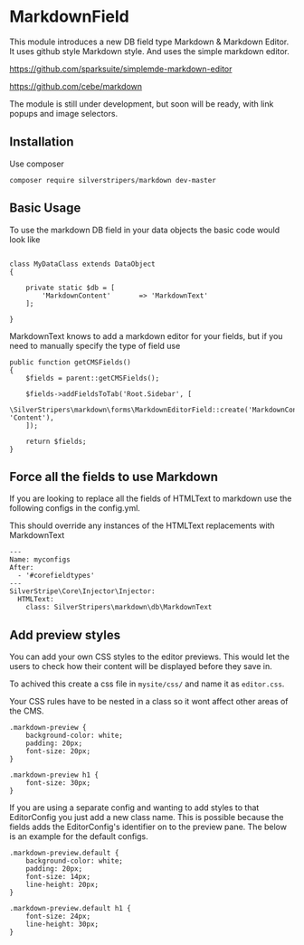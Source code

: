 # MarkdownField

This module introduces a new DB field type Markdown & Markdown Editor. It uses github style Markdown style. And uses the simple markdown
editor.

https://github.com/sparksuite/simplemde-markdown-editor

https://github.com/cebe/markdown

The module is still under development, but soon will be ready, with link popups and image selectors.

## Installation

Use composer

```
composer require silverstripers/markdown dev-master
```

## Basic Usage

To use the markdown DB field in your data objects the basic code would look like

```

class MyDataClass extends DataObject
{

    private static $db = [
		'MarkdownContent'		=> 'MarkdownText'
	];

}

```

MarkdownText knows to add a markdown editor for your fields, but if you need to manually specify the type of field use

```
public function getCMSFields()
{
    $fields = parent::getCMSFields();

    $fields->addFieldsToTab('Root.Sidebar', [
        \SilverStripers\markdown\forms\MarkdownEditorField::create('MarkdownContent', 'Content'),
    ]);

    return $fields;
}
```

## Force all the fields to use Markdown

If you are looking to replace all the fields of HTMLText to markdown use the following configs in the config.yml.

This should override any instances of the HTMLText replacements with MarkdownText

```
---
Name: myconfigs
After:
  - '#corefieldtypes'
---
SilverStripe\Core\Injector\Injector:
  HTMLText:
    class: SilverStripers\markdown\db\MarkdownText
```

## Add preview styles

You can add your own CSS styles to the editor previews. This would let the users to check how their content will be displayed before they save in.

To achived this create a css file in `mysite/css/` and name it as `editor.css`.

Your CSS rules have to be nested in a class so it wont affect other areas of the CMS.

```
.markdown-preview {
    background-color: white;
    padding: 20px;
    font-size: 20px;
}

.markdown-preview h1 {
    font-size: 30px;
}
````

If you are using a separate config and wanting to add styles to that EditorConfig you just add a new class name. This is possible because the fields adds
the EditorConfig's identifier on to the preview pane. The below is an example for the default configs.

```
.markdown-preview.default {
    background-color: white;
    padding: 20px;
    font-size: 14px;
    line-height: 20px;
}

.markdown-preview.default h1 {
    font-size: 24px;
    line-height: 30px;
}
````